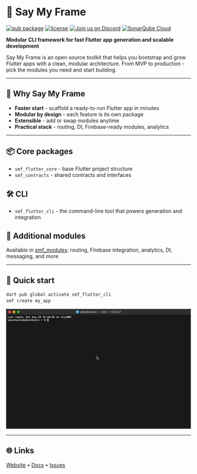 # 🚀 Say My Frame

[![pub package](https://img.shields.io/pub/v/smf_flutter_cli.svg)](https://pub.dev/packages/smf_flutter_cli)
[![license](https://img.shields.io/badge/license-Apache%202.0-blue.svg)](LICENSE)
[![Join us on Discord](https://img.shields.io/badge/Join%20us-Discord-5865F2?logo=discord&logoColor=white)](https://saymyframe.com/discord)
[![SonarQube Cloud](https://sonarcloud.io/images/project_badges/sonarcloud-light.svg)](https://sonarcloud.io/summary/new_code?id=saymyframe_smf_flutter_cli)

**Modular CLI framework for fast Flutter app generation and scalable development**

Say My Frame is an open source toolkit that helps you bootstrap and grow Flutter apps with a clean, modular architecture. From MVP to production - pick the modules you need and start building.

---

## 🔹 Why Say My Frame
- **Faster start** - scaffold a ready-to-run Flutter app in minutes
- **Modular by design** - each feature is its own package
- **Extensible** - add or swap modules anytime
- **Practical stack** - routing, DI, Firebase-ready modules, analytics

---

## 📦 Core packages
- `smf_flutter_core` - base Flutter project structure
- `smf_contracts` - shared contracts and interfaces

## 🛠 CLI
- `smf_flutter_cli` - the command-line tool that powers generation and integration

## 🔌 Additional modules
Available in [smf_modules](https://github.com/SayMyFrame/smf_modules):
routing, Firebase integration, analytics, DI, messaging, and more

---

## 🚀 Quick start
```bash
dart pub global activate smf_flutter_cli
smf create my_app
```

![SMF CLI Demo](https://raw.githubusercontent.com/saymyframe/.github/main/assets/smf_cli.gif)

---

## 🌐 Links
[Website](https://saymyframe.com) • [Docs](https://doc.saymyframe.com) • [Issues](https://github.com/SayMyFrame/smf_flutter_cli/issues)

